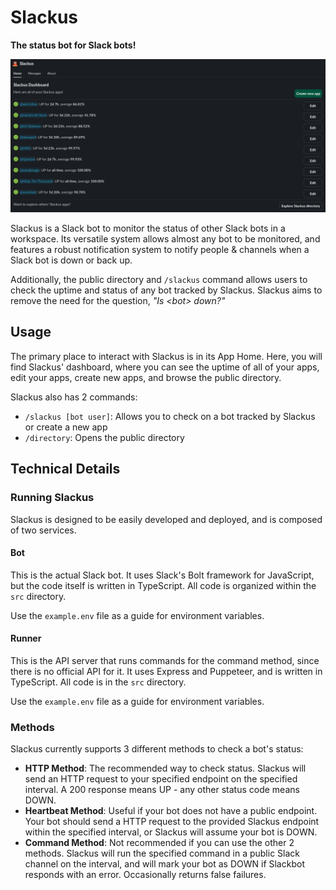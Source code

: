 # Slackus

**The status bot for Slack bots!**

![the Slackus dashboard](dashboard.png)

Slackus is a Slack bot to monitor the status of other Slack bots in a workspace. Its versatile system allows almost any bot to be monitored, and features a robust notification system to notify people & channels when a Slack bot is down or back up.

Additionally, the public directory and `/slackus` command allows users to check the uptime and status of any bot tracked by Slackus. Slackus aims to remove the need for the question, _"Is \<bot\> down?"_

## Usage

The primary place to interact with Slackus is in its App Home. Here, you will find Slackus' dashboard, where you can see the uptime of all of your apps, edit your apps, create new apps, and browse the public directory.

Slackus also has 2 commands:
- `/slackus [bot user]`: Allows you to check on a bot tracked by Slackus or create a new app
- `/directory`: Opens the public directory 

## Technical Details

### Running Slackus

Slackus is designed to be easily developed and deployed, and is composed of two services.

#### Bot

This is the actual Slack bot. It uses Slack's Bolt framework for JavaScript, but the code itself is written in TypeScript. All code is organized within the `src` directory.

Use the `example.env` file as a guide for environment variables.

#### Runner

This is the API server that runs commands for the command method, since there is no official API for it. It uses Express and Puppeteer, and is written in TypeScript. All code is in the `src` directory.

Use the `example.env` file as a guide for environment variables.

### Methods

Slackus currently supports 3 different methods to check a bot's status:

- **HTTP Method**: The recommended way to check status. Slackus will send an HTTP request to your specified endpoint on the specified interval. A 200 response means UP - any other status code means DOWN.
- **Heartbeat Method**: Useful if your bot does not have a public endpoint. Your bot should send a HTTP request to the provided Slackus endpoint within the specified interval, or Slackus will assume your bot is DOWN.
- **Command Method**: Not recommended if you can use the other 2 methods. Slackus will run the specified command in a public Slack channel on the interval, and will mark your bot as DOWN if Slackbot responds with an error. Occasionally returns false failures.
